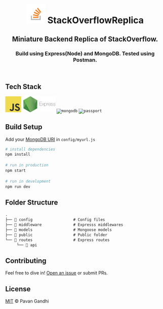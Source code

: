 <div align="center">

# <img src="./public/logo.png" alt="logo" width="60"/> **StackOverflowReplica**

## Miniature Backend Replica of StackOverflow.
### Build using Express(Node) and MongoDB. Tested using Postman.

</div>

<br/>

## Tech Stack

<code><img height="50" src="https://raw.githubusercontent.com/github/explore/80688e429a7d4ef2fca1e82350fe8e3517d3494d/topics/javascript/javascript.png" alt="javascript"></code>
<code><img height="50" src="https://raw.githubusercontent.com/github/explore/80688e429a7d4ef2fca1e82350fe8e3517d3494d/topics/nodejs/nodejs.png" alt="nodejs"></code>
<code><img height="50" src="https://raw.githubusercontent.com/github/explore/80688e429a7d4ef2fca1e82350fe8e3517d3494d/topics/express/express.png" alt="express"></code>
<code><img height="50" src="https://encrypted-tbn0.gstatic.com/images?q=tbn%3AANd9GcSTTzPAw-55ssm1Im594xYZ9eRQu2JylrkYLg&usqp=CAU" alt="mongodb"></code>
<code><img height="50" src="https://cdn.glitch.com/project-avatar/0d184ee3-fd8d-4b94-acf4-b4e686e57375.png?2016-11-21T13:18:58.896Z" alt="passport"></code>

## Build Setup

Add your [MongoDB URI](https://www.mongodb.com/cloud/atlas) in `config/myurl.js`

```bash
# install dependencies
npm install

# run in production
npm start

# run in development
npm run dev
```

## Folder Structure

    .
    ├── 📁 config                  # Config files
    ├── 📁 middleware              # Expresss middlewares
    ├── 📁 models                  # Mongoose models
    ├── 📁 public                  # Public folder
    └── 📁 routes                  # Express routes
         └── 📁 api

## Contributing

Feel free to dive in! [Open an issue](https://github.com/iampavangandhi/StackOverflowReplica/issues/new) or submit PRs.

## License

[MIT](LICENSE) © Pavan Gandhi
